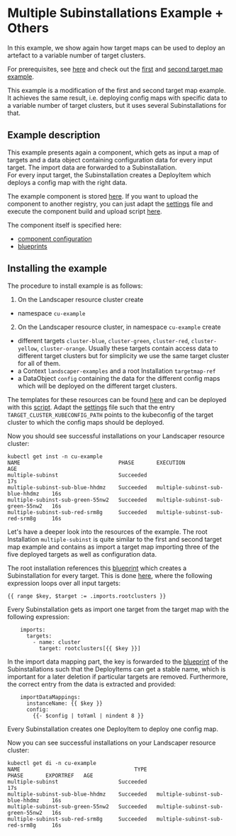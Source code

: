 # Multiple Subinstallations Example + Others

In this example, we show again how target maps can be used to deploy an artefact to a variable number of target clusters. 

For prerequisites, see [here](../../README.md#prerequisites-and-basic-definitions) and check out the [first](../01-multiple-deploy-items/README.md) 
and [second target map example](../02-targetmap-ref).

This example is a modification of the first and second target map example. It achieves the same result, i.e. deploying 
config maps with specific data to a variable number of target clusters, but it uses several Subinstallations for that.

## Example description

This example presents again a component, which gets as input a map of targets and a data object containing
configuration data for every input target. The import data are forwarded to a Subinstallation.  
For every input target, the Subinstallation creates a DeployItem which deploys a config map with the right data.

The example component is stored 
[here](eu.gcr.io/gardener-project/landscaper/examples/component-descriptors/github.com/gardener/guided-tour/targetmaps/guided-tour-multiple-subinst). 
If you want to upload the component to another registry, you can just adapt the [settings](component/commands/settings) 
file and execute the component build and upload script [here](component/commands/component.sh).

The component itself is specified here:
  - [component configuration](component/components.yaml)
  - [blueprints](component/blueprint) 

## Installing the example

The procedure to install example is as follows:

1. On the Landscaper resource cluster create 
  - namespace `cu-example`

2. On the Landscaper resource cluster, in namespace `cu-example` create
  - different targets `cluster-blue`, `cluster-green`, `cluster-red`, `cluster-yellow`, `cluster-orange`. 
    Usually these targets contain access data to different target clusters but for simplicity we use the same target 
    cluster for all of them.
  - a Context `landscaper-examples` and a root Installation `targetmap-ref`
  - a DataObject `config` containing the data for the different config maps which will be deployed on the different
    target clusters.

The templates for these resources can be found [here](component/installation) and can be deployed with 
this [script](component/commands/deploy-k8s-resources.sh). Adapt the [settings](component/commands/settings) file
such that the entry `TARGET_CLUSTER_KUBECONFIG_PATH` points to the kubeconfig of the target cluster to which the
config maps should be deployed.

Now you should see successful installations on your Landscaper resource cluster:

```
kubectl get inst -n cu-example 
NAME                               PHASE       EXECUTION                          AGE
multiple-subinst                   Succeeded                                      17s
multiple-subinst-sub-blue-hhdmz    Succeeded   multiple-subinst-sub-blue-hhdmz    16s
multiple-subinst-sub-green-55nw2   Succeeded   multiple-subinst-sub-green-55nw2   16s
multiple-subinst-sub-red-srm8g     Succeeded   multiple-subinst-sub-red-srm8g     16s
```

Let's have a deeper look into the resources of the example. The root Installation `multiple-subinst` is quite similar
to the first and second target map example and contains as import a target map importing three of the five deployed 
targets as well as configuration data.

The root installation references this [blueprint](component/blueprint/root/blueprint.yaml) which creates a Subinstallation 
for every target. This is done [here](component/blueprint/root/subinst-execution.yaml), where the following expression 
loops over all input targets:

```
{{ range $key, $target := .imports.rootclusters }}
```

Every Subinstallation gets as import one target from the target map with the following expression:

```
    imports:
      targets:
        - name: cluster
          target: rootclusters[{{ $key }}]
```

In the import data mapping part, the key is forwarded to the [blueprint](component/blueprint/sub/blueprint.yaml) of 
the Subinstallations such that the DeployItems can get a stable name, which is important for a later deletion if
particular targets are removed. Furthermore, the correct entry from the data is extracted and provided:

```
    importDataMappings:
      instanceName: {{ $key }}
      config:
        {{- $config | toYaml | nindent 8 }}
```

Every Subinstallation creates one DeployItem to deploy one config map.

Now you can see successful installations on your Landscaper resource cluster:

```
kubectl get di -n cu-example                                                  
NAME                                    TYPE                                            PHASE       EXPORTREF   AGE
multiple-subinst                   Succeeded                                      17s
multiple-subinst-sub-blue-hhdmz    Succeeded   multiple-subinst-sub-blue-hhdmz    16s
multiple-subinst-sub-green-55nw2   Succeeded   multiple-subinst-sub-green-55nw2   16s
multiple-subinst-sub-red-srm8g     Succeeded   multiple-subinst-sub-red-srm8g     16s
```